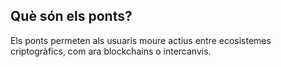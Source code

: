 ## Què són els ponts?

Els ponts permeten als usuaris moure actius entre ecosistemes criptogràfics, com ara blockchains o intercanvis.